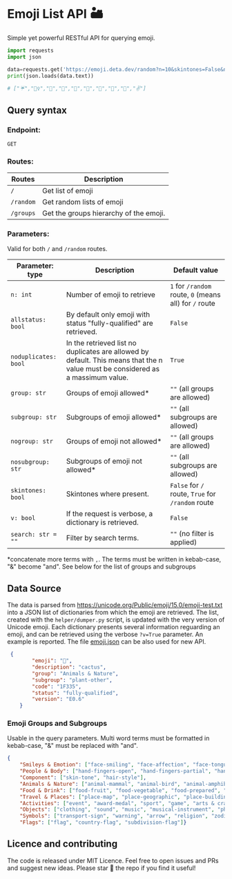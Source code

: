# Emoji List API 🏜
Simple yet powerful RESTful API for querying emoji.

```python
import requests
import json

data=requests.get('https://emoji.deta.dev/random?n=10&skintones=False&nogroup=Symbols,Flags')
print(json.loads(data.text))
 
# ["☔","🤵‍♀️","🤍","🗿","🎥","👴","🏃","🥄","🧃","✌️"]
```
## Query syntax

### Endpoint:
`GET`
### Routes:
| Routes | Description |
|--|--|
|`/`| Get list of emoji|
| `/random` | Get random lists of emoji|
| `/groups` | Get the groups hierarchy of the emoji.|

### Parameters:
Valid for both `/` and `/random` routes.

|Parameter: type |Description | Default value |
|-|-|-|
|`n: int`| Number of emoji to retrieve | `1` for `/random` route, `0` (means all) for `/` route
|`allstatus: bool`| By default only emoji with status "fully-qualified" are retrieved. | `False`
|`noduplicates: bool`| In the retrieved list no duplicates are allowed by default. This means that the n value must be considered as a massimum value. | `True`
|`group: str`| Groups of emoji allowed*| `""` (all groups are allowed)
|`subgroup: str` | Subgroups of emoji allowed* | `""` (all subgroups are allowed)
|`nogroup: str` | Groups of emoji not allowed* | `""` (all groups are allowed)
|`nosubgroup: str` |  Subgroups of emoji not allowed* | `""` (all subgroups are allowed)
|`skintones: bool` | Skintones where present. | `False` for `/` route, `True` for `/random` route
|`v: bool` | If the request is verbose, a dictionary is retrieved. | `False`
|`search: str = ""` | Filter by search terms. | `""` (no filter is applied)

*concatenate more terms with `,`. The terms must be written in kebab-case, "&" become "and". See below for the list of groups and subgroups

## Data Source
The data is parsed from https://unicode.org/Public/emoji/15.0/emoji-test.txt into a JSON list of dictionaries from which the emoji are retrieved. The list, created with the `helper/dumper.py` script, is updated with the very version of Unicode emoji.
Each dictionary presents several information reguarding an emoji, and can be retrieved using the verbose `?v=True` parameter. An example is reported.
The file [emoji.json](https://raw.githubusercontent.com/jacksalici/emoji-list-api/main/src/emoji.json) can be also used for new API.

```json
 {
        "emoji": "🌵",
        "description": "cactus",
        "group": "Animals & Nature",
        "subgroup": "plant-other",
        "code": "1F335",
        "status": "fully-qualified",
        "version": "E0.6"
    }
```
### Emoji Groups and Subgroups
Usable in the query parameters. Multi word terms must be formatted in kebab-case, "&" must be replaced with "and".

```json
{
    "Smileys & Emotion": ["face-smiling", "face-affection", "face-tongue", "face-hand", "face-neutral-skeptical", "face-sleepy", "face-unwell", "face-hat", "face-glasses", "face-concerned", "face-negative", "face-costume", "cat-face", "monkey-face", "emotion"], 
    "People & Body": ["hand-fingers-open", "hand-fingers-partial", "hand-single-finger", "hand-fingers-closed", "hands", "hand-prop", "body-parts", "person", "person-gesture", "person-role", "person-fantasy", "person-activity", "person-sport", "person-resting", "family", "person-symbol"], 
    "Component": ["skin-tone", "hair-style"], 
    "Animals & Nature": ["animal-mammal", "animal-bird", "animal-amphibian", "animal-reptile", "animal-marine", "animal-bug", "plant-flower", "plant-other"], 
    "Food & Drink": ["food-fruit", "food-vegetable", "food-prepared", "food-asian", "food-marine", "food-sweet", "drink", "dishware"], 
    "Travel & Places": ["place-map", "place-geographic", "place-building", "place-religious", "place-other", "transport-ground", "transport-water", "transport-air", "hotel", "time", "sky & weather"], 
    "Activities": ["event", "award-medal", "sport", "game", "arts & crafts"],
    "Objects": ["clothing", "sound", "music", "musical-instrument", "phone", "computer", "light & video", "book-paper", "money", "mail", "writing", "office", "lock", "tool", "science", "medical", "household", "other-object"], 
    "Symbols": ["transport-sign", "warning", "arrow", "religion", "zodiac", "av-symbol", "gender", "math", "punctuation", "currency", "other-symbol", "keycap", "alphanum", "geometric"],
    "Flags": ["flag", "country-flag", "subdivision-flag"]}
```

## Licence and contributing
The code is released under MIT Licence.
Feel free to open issues and PRs and suggest new ideas.
Please star 🌟 the repo if you find it useful!

